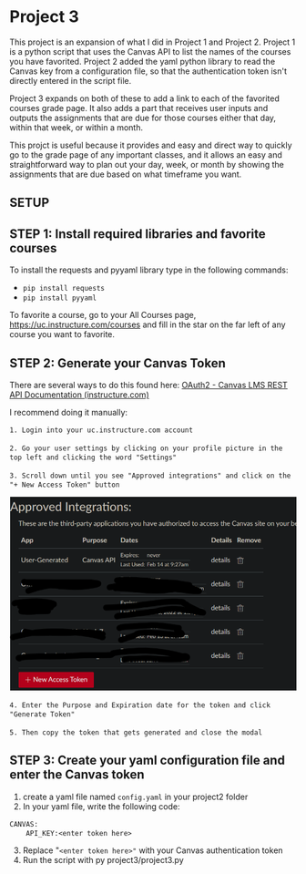 # Project 3

This project is an expansion of what I did in Project 1 and Project 2. Project 1 is a python script that uses the Canvas API to list the names of the courses you have favorited. Project 2 added the yaml python library to read the Canvas key from a configuration file, so that the authentication token isn't directly entered in the script file.

Project 3 expands on both of these to add a link to each of the favorited courses grade page. It also adds a part that receives user inputs and outputs the assignments that are due for those courses either that day, within that week, or within a month.

This projct is useful because it provides and easy and direct way to quickly go to the grade page of any important classes, and it allows an easy and straightforward way to plan out your day, week, or month by showing the assignments that are due based on what timeframe you want.

## SETUP

## STEP 1: Install required libraries and favorite courses

To install the requests and pyyaml library type in the following commands:

* `pip install requests`
* `pip install pyyaml`

To favorite a course, go to your All Courses page, https://uc.instructure.com/courses and fill in the star on the far left of any course you want to favorite.

## STEP 2: Generate your Canvas Token

There are several ways to do this found here: [OAuth2 - Canvas LMS REST API Documentation (instructure.com)](https://canvas.instructure.com/doc/api/file.oauth.html#oauth2-flow-0)

I recommend doing it manually:

    1. Login into your uc.instructure.com account

    2. Go your user settings by clicking on your profile picture in the top left and clicking the word "Settings"

    3. Scroll down until you see "Approved integrations" and click on the "+ New Access Token" button

![1676385148623](image/README/1676385148623.png)

    4. Enter the Purpose and Expiration date for the token and click "Generate Token"

    5. Then copy the token that gets generated and close the modal

## STEP 3: Create your yaml configuration file and enter the Canvas token

1. create a yaml file named `config.yaml` in your project2 folder
2. In your yaml file, write the following code:

```
CANVAS:
	API_KEY:<enter token here>
```

3. Replace "`<enter token here>"` with your Canvas authentication token
4. Run the script with py project3/project3.py
